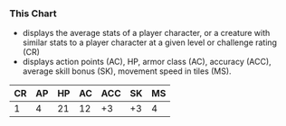 ### This Chart
  - displays the average stats of a player character, or a creature with similar stats to a player character at a given level or challenge rating (CR)
  - displays action points (AC), HP, armor class (AC), accuracy (ACC), average skill bonus (SK), movement speed in tiles (MS).

| CR | AP | HP | AC | ACC | SK | MS |
| - | - | - | - | - | - | - |
| 1 | 4 | 21 | 12 | +3 | +3 | 4 |

